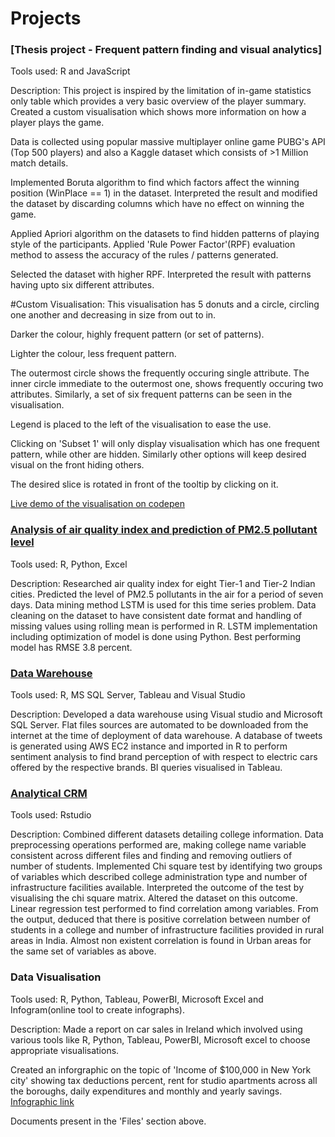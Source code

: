 # Projects

### [Thesis project - Frequent pattern finding and visual analytics]
Tools used: R and JavaScript

Description:
This project is inspired by the limitation of in-game statistics only table which provides a very basic overview of the player summary. 
Created a custom visualisation which shows more information on how a player plays the game.

Data is collected using popular massive multiplayer online game PUBG's API (Top 500 players) and also a Kaggle dataset which consists of >1 Million match details.

Implemented Boruta algorithm to find which factors affect the winning position (WinPlace == 1) in the dataset. Interpreted the result and modified the dataset by discarding columns which have no effect on winning the game.

Applied Apriori algorithm on the datasets to find hidden patterns of playing style of the participants. Applied 'Rule Power Factor'(RPF) evaluation method to assess the accuracy of the rules / patterns generated.

Selected the dataset with higher RPF. Interpreted the result with patterns having upto six different attributes.

#Custom Visualisation: 
This visualisation has 5 donuts and a circle, circling one another and decreasing in size from out to in. 

Darker the colour, highly frequent pattern (or set of patterns).

Lighter the colour, less frequent pattern.

The outermost circle shows the frequently occuring single attribute.
The inner circle immediate to the outermost one, shows frequently occuring two attributes. 
Similarly, a set of six frequent patterns can be seen in the visualisation.

Legend is placed to the left of the visualisation to ease the use.

Clicking on 'Subset 1' will only display visualisation which has one frequent pattern, while other are hidden.
Similarly other options will keep desired visual on the front hiding others.

The desired slice is rotated in front of the tooltip by clicking on it.

[Live demo of the visualisation on codepen](https://codepen.io/swapnil-sarda/pen/JjjvZwz)



### [Analysis of air quality index and prediction of PM2.5 pollutant level](https://github.com/swapnil-sarda/projects/tree/Machine-learning)

Tools used:	R, Python, Excel

Description: 
Researched air quality index for eight Tier-1 and Tier-2 Indian cities. Predicted the level of PM2.5 pollutants in the air for a period of seven days. Data mining method LSTM is used for this time series problem.
Data cleaning on the dataset to have consistent date format and handling of missing values using rolling mean is performed in R.
LSTM implementation including optimization of model is done using Python. Best performing model has RMSE 3.8 percent.


### [Data Warehouse](https://github.com/swapnil-sarda/projects/tree/Data-warehouse)

Tools used: R, MS SQL Server, Tableau and Visual Studio

Description:
Developed a data warehouse using Visual studio and Microsoft SQL Server. Flat files sources are automated to be downloaded from the internet at the time of deployment of data warehouse.
A database of tweets is generated using AWS EC2 instance and imported in R to perform sentiment analysis to find brand perception of with respect to electric cars offered by the respective brands.
BI queries visualised in Tableau.


### [Analytical CRM](https://github.com/swapnil-sarda/projects/tree/Analytical-CRM)

Tools used: Rstudio

Description:
Combined different datasets detailing college information.
Data preprocessing operations performed are, making college name variable consistent across different files and finding and removing outliers of number of students.
Implemented Chi square test by identifying two groups of variables which described college administration type and number of infrastructure facilities available.
Interpreted the outcome of the test by visualising the chi square matrix. Altered the dataset on this outcome.
Linear regression test performed to find correlation among variables.
From the output, deduced that there is positive correlation between number of students in a college and number of infrastructure facilities provided in rural areas in India.
Almost non existent correlation is found in Urban areas for the same set of variables as above.


### Data Visualisation

Tools used: R, Python, Tableau, PowerBI, Microsoft Excel and Infogram(online tool to create infographs).

Description: 
Made a report on car sales in Ireland which involved using various tools like R, Python, Tableau, PowerBI, Microsoft excel to choose appropriate visualisations.

Created an inforgraphic on the topic of 'Income of $100,000 in New York city' showing tax deductions percent, rent for studio apartments across all the boroughs, daily expenditures and monthly and yearly savings.
[Infographic link](https://ibb.co/prMBjdN)

Documents present in the 'Files' section above.
